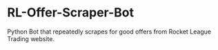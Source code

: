 # RL-Offer-Scraper-Bot
Python Bot that repeatedly scrapes for good offers from Rocket League Trading website.
